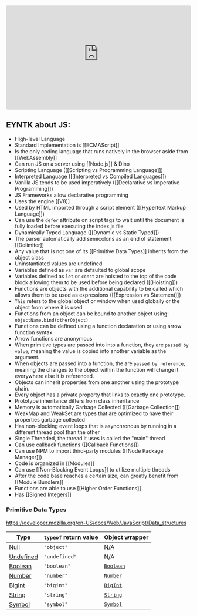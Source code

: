 
<iframe width="100%" src="https://www.youtube-nocookie.com/embed/lkIFF4maKMU?si=io7q9kWSvVtqDWDO" title="YouTube video player" frameborder="0" allow="accelerometer; autoplay; clipboard-write; encrypted-media; gyroscope; picture-in-picture; web-share" referrerpolicy="strict-origin-when-cross-origin" style="border-radius: 4px; aspect-ratio: 16/9" allowfullscreen></iframe>

## EYNTK about JS:

- High-level Language
- Standard Implementation is [[ECMAScript]]
- Is the only coding language that runs natively in the browser aside from [[WebAssembly]]
- Can run JS on a server using [[Node.js]] & Dino
- Scripting Language ([[Scripting vs Programming Language]])
- Interpreted Language ([[Interpreted vs Compiled Languages]])
- Vanilla JS tends to be used imperatively ([[Declarative vs Imperative Programming]])
- JS Frameworks allow declarative programming
- Uses the engine [[V8]]
- Used by HTML imported through a script element ([[Hypertext Markup Language]])
- Can use the `defer` attribute on script tags to wait until the document is fully loaded before executing the index.js file
- Dynamically Typed Language ([[Dynamic vs Static Typed]]) 
- The parser automatically add semicolons as an end of statement [[Delimiter]]
- Any value that is not one of its [[Primitive Data Types]] inherits from the object class
- Uninstantiated values are undefined
- Variables defined as `var` are defaulted to global scope
- Variables defined as `let` or `const` are hoisted to the top of the code block allowing them to be used before being declared ([[Hoisting]])
- Functions are objects with the additional capability to be called which allows them to be used as expressions ([[Expression vs Statement]])
- `This` refers to the global object or window when used globally or the object from where it is used
- Functions from an object can be bound to another object using: `objectName.bind(otherObject)`
- Functions can be defined using a function declaration or using arrow function syntax
- Arrow functions are anonymous
- When primitive types are passed into into a function, they are `passed by value`, meaning the value is copied into another variable as the argument.
- When objects are passed into a function, the are `passed by reference`, meaning the changes to the object within the function will change it everywhere else it is referenced.
- Objects can inherit properties from one another using the prototype chain.
- Every object has a private property that links to exactly one prototype.
- Prototype inheritance differs from class inheritance
- Memory is automatically Garbage Collected ([[Garbage Collection]])
- WeakMap and WeakSet are types that are optimized to have their properties garbage collected
- Has non-blocking event loops that is asynchronous by running in a different thread pool than the other
- Single Threaded, the thread it uses is called the "main" thread
- Can use callback functions ([[Callback Functions]])
- Can use NPM to import third-party modules ([[Node Package Manager]])
- Code is organized in [[Modules]]
- Can use [[Non-Blocking Event Loops]] to utilize multiple threads
- After the code base reaches a certain size, can greatly benefit from [[Module Bundlers]]
- Functions are able to use [[Higher Order Functions]]
- Has [[Signed Integers]]

### Primitive Data Types

https://developer.mozilla.org/en-US/docs/Web/JavaScript/Data_structures

|Type|`typeof` return value|Object wrapper|
|---|---|---|
|[Null](https://developer.mozilla.org/en-US/docs/Web/JavaScript/Data_structures#null_type)|`"object"`|N/A|
|[Undefined](https://developer.mozilla.org/en-US/docs/Web/JavaScript/Data_structures#undefined_type)|`"undefined"`|N/A|
|[Boolean](https://developer.mozilla.org/en-US/docs/Web/JavaScript/Data_structures#boolean_type)|`"boolean"`|[`Boolean`](https://developer.mozilla.org/en-US/docs/Web/JavaScript/Reference/Global_Objects/Boolean)|
|[Number](https://developer.mozilla.org/en-US/docs/Web/JavaScript/Data_structures#number_type)|`"number"`|[`Number`](https://developer.mozilla.org/en-US/docs/Web/JavaScript/Reference/Global_Objects/Number)|
|[BigInt](https://developer.mozilla.org/en-US/docs/Web/JavaScript/Data_structures#bigint_type)|`"bigint"`|[`BigInt`](https://developer.mozilla.org/en-US/docs/Web/JavaScript/Reference/Global_Objects/BigInt)|
|[String](https://developer.mozilla.org/en-US/docs/Web/JavaScript/Data_structures#string_type)|`"string"`|[`String`](https://developer.mozilla.org/en-US/docs/Web/JavaScript/Reference/Global_Objects/String)|
|[Symbol](https://developer.mozilla.org/en-US/docs/Web/JavaScript/Data_structures#symbol_type)|`"symbol"`|[`Symbol`](https://developer.mozilla.org/en-US/docs/Web/JavaScript/Reference/Global_Objects/Symbol)|

